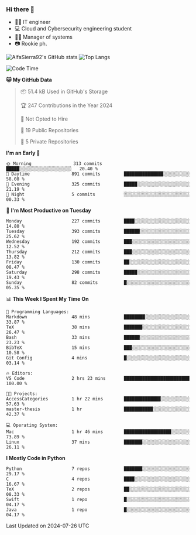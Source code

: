 ### Hi there 👋
- 👨‍💻 IT engineer
- 💻 Cloud and Cybersecurity engineering student
- 👨‍💼 Manager of systems
- 📷 Rookie ph.


![AlfaSierra92's GitHub stats](https://github-readme-stats.vercel.app/api?username=AlfaSierra92&theme=nord)
![Top Langs](https://github-readme-stats.vercel.app/api/top-langs/?username=AlfaSierra92&theme=nord&layout=compact)

<!--START_SECTION:waka-->
![Code Time](http://img.shields.io/badge/Code%20Time-150%20hrs%2040%20mins-blue)

**🐱 My GitHub Data** 

> 📦 51.4 kB Used in GitHub's Storage 
 > 
> 🏆 247 Contributions in the Year 2024
 > 
> 🚫 Not Opted to Hire
 > 
> 📜 19 Public Repositories 
 > 
> 🔑 5 Private Repositories 
 > 
**I'm an Early 🐤** 

```text
🌞 Morning                313 commits         █████░░░░░░░░░░░░░░░░░░░░   20.40 % 
🌆 Daytime                891 commits         ███████████████░░░░░░░░░░   58.08 % 
🌃 Evening                325 commits         █████░░░░░░░░░░░░░░░░░░░░   21.19 % 
🌙 Night                  5 commits           ░░░░░░░░░░░░░░░░░░░░░░░░░   00.33 % 
```
📅 **I'm Most Productive on Tuesday** 

```text
Monday                   227 commits         ████░░░░░░░░░░░░░░░░░░░░░   14.80 % 
Tuesday                  393 commits         ██████░░░░░░░░░░░░░░░░░░░   25.62 % 
Wednesday                192 commits         ███░░░░░░░░░░░░░░░░░░░░░░   12.52 % 
Thursday                 212 commits         ███░░░░░░░░░░░░░░░░░░░░░░   13.82 % 
Friday                   130 commits         ██░░░░░░░░░░░░░░░░░░░░░░░   08.47 % 
Saturday                 298 commits         █████░░░░░░░░░░░░░░░░░░░░   19.43 % 
Sunday                   82 commits          █░░░░░░░░░░░░░░░░░░░░░░░░   05.35 % 
```


📊 **This Week I Spent My Time On** 

```text
💬 Programming Languages: 
Markdown                 48 mins             ████████░░░░░░░░░░░░░░░░░   33.87 % 
TeX                      38 mins             ███████░░░░░░░░░░░░░░░░░░   26.47 % 
Bash                     33 mins             ██████░░░░░░░░░░░░░░░░░░░   23.23 % 
BibTeX                   15 mins             ███░░░░░░░░░░░░░░░░░░░░░░   10.58 % 
Git Config               4 mins              █░░░░░░░░░░░░░░░░░░░░░░░░   03.14 % 

🔥 Editors: 
VS Code                  2 hrs 23 mins       █████████████████████████   100.00 % 

🐱‍💻 Projects: 
AccessCategories         1 hr 22 mins        ██████████████░░░░░░░░░░░   57.63 % 
master-thesis            1 hr                ███████████░░░░░░░░░░░░░░   42.37 % 

💻 Operating System: 
Mac                      1 hr 46 mins        ██████████████████░░░░░░░   73.89 % 
Linux                    37 mins             ███████░░░░░░░░░░░░░░░░░░   26.11 % 
```

**I Mostly Code in Python** 

```text
Python                   7 repos             ███████░░░░░░░░░░░░░░░░░░   29.17 % 
C                        4 repos             ████░░░░░░░░░░░░░░░░░░░░░   16.67 % 
TeX                      2 repos             ██░░░░░░░░░░░░░░░░░░░░░░░   08.33 % 
Swift                    1 repo              █░░░░░░░░░░░░░░░░░░░░░░░░   04.17 % 
Java                     1 repo              █░░░░░░░░░░░░░░░░░░░░░░░░   04.17 % 
```




 Last Updated on 2024-07-26 UTC
<!--END_SECTION:waka-->

<!--
**AlfaSierra92/AlfaSierra92** is a ✨ _special_ ✨ repository because its `README.md` (this file) appears on your GitHub profile.

Here are some ideas to get you started:

- 🔭 I’m currently working on ...
- 🌱 I’m currently learning ...
- 👯 I’m looking to collaborate on ...
- 🤔 I’m looking for help with ...
- 💬 Ask me about ...
- 📫 How to reach me: ...
- 😄 Pronouns: ...
- ⚡ Fun fact: ...
-->
